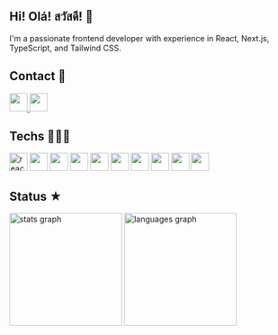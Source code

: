 <h2  align="left">Hi! Olá! สวัสดี! 🤗</h2>
<p  align="left">I'm a passionate frontend developer with experience in React, Next.js, TypeScript, and Tailwind CSS.</p>

<h2 align="left">
Contact 💬
</h2>
<div align="left">
  <a href="https://www.linkedin.com/in/markoclimako/"> 
  <img src="https://img.shields.io/badge/LinkedIn-0077B5?style=for-the-badge&logo=linkedin&logoColor=white" height="32"/>
  </a>
  <a href="mailto:mkclimako@gmail.com" target="_blank">
    <img src="https://img.shields.io/badge/Gmail-D14836?style=for-the-badge&logo=gmail&logoColor=white" height="32"/>
  </a>
</div>

  ### 

  ###

<h2  align="left">Techs 🧑🏻‍💻</h2>

<div align="left">
  <img src="https://img.shields.io/badge/React-20232A?style=for-the-badge&logo=react&logoColor=61DAFB" height="32" alt="react"  />
  <img src="https://img.shields.io/badge/Next-black?style=for-the-badge&logo=next.js&logoColor=white" height="32"/>
  <img src="https://img.shields.io/badge/TypeScript-007ACC?style=for-the-badge&logo=typescript&logoColor=white"  height="32" />
  <img src="https://img.shields.io/badge/redux-%23593d88.svg?style=for-the-badge&logo=redux&logoColor=white" height="32"/>
  <img src="https://img.shields.io/badge/Tailwind_CSS-38B2AC?style=for-the-badge&logo=tailwind-css&logoColor=white" height="32" />
  <img src="https://img.shields.io/badge/-TestingLibrary-%23E33332?style=for-the-badge&logo=testing-library&logoColor=white" height="32"/>
  <img src="https://img.shields.io/badge/JavaScript-F7DF1E?style=for-the-badge&logo=javascript&logoColor=black"  height="32" />
  <img src="https://img.shields.io/badge/css3-%231572B6.svg?style=for-the-badge&logo=css3&logoColor=white" height="32" />
  <img src="https://img.shields.io/badge/html5-%23E34F26.svg?style=for-the-badge&logo=html5&logoColor=white" height="32" />
  <img src="https://img.shields.io/badge/Figma-F24E1E?style=for-the-badge&logo=figma&logoColor=white" height="32"/>
</div>

###
  
<h2>Status ★</h2>
  
<div align="left">
  <img src="https://github-readme-stats.vercel.app/api?username=markoclimakodev&hide_title=false&hide_rank=false&show_icons=true&include_all_commits=true&count_private=true&disable_animations=false&theme=transparent&locale=en&hide_border=false&order=1&cache_seconds=14400" height="200" alt="stats graph"  />
  <img src="https://github-readme-stats.vercel.app/api/top-langs?username=markoclimakodev&locale=en&hide_title=false&layout=compact&card_width=320&langs_count=5&theme=transparent&hide_border=false&order=2&cache_seconds=14400" height="200" alt="languages graph"  />
</div>

